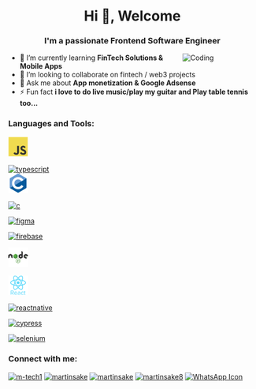 <!-- ### Hello, I'm Martins Ake 👋

**M-tech1/m-tech1** is a ✨ _special_ ✨ repository because its `README.md` (this file) appears on your GitHub profile.

Here are some ideas to get you started:

- 🔭 I’m currently working myself with a couple of projects ...
- 🌱 I’m currently learning mobile develompent using flutter & React Native...
- 👯 I’m looking to collaborate on any mobile dev project...
- 🤔 I’m looking for help with ...
- 💬 Ask me about tech related matters and site monitizations (adsense) ...
- 📫 How to reach me: WhatsApp (+2348065191675) and Email(akemartins13@gmail.com)...
- 😄 Pronouns: he/his...
- ⚡ Fun fact: i love doing good music and playing tennis...
 -->


<!-- https://media.licdn.com/dms/image/D5616AQFflrcxmydpXQ/profile-displaybackgroundimage-shrink_350_1400/0/1680793537281?e=1691625600&v=beta&t=1FzmZDHdABIdCjm_4Q9EVRwVHRaviW1vdV4mK9OqrEE -->

<!--
[![MasterHead](https://media.licdn.com/dms/image/D4D16AQGf0MHdfDRn_w/profile-displaybackgroundimage-shrink_350_1400/0/1707136185352?e=1712793600&v=beta&t=dsS0wjsUSheHUanQl8DRxb0bdIclMYrTGuXIc4gKjO8)](https://github.com/USERNAME)
-->

<h1 align="center">Hi 👋, Welcome </h1>
<h3 align="center">I'm a passionate Frontend Software Engineer </h3>


<!-- 

<div id="user-content-badges" align="center" dir="auto">
  <a href="https://www.linkedin.com/in/martinsake" rel="nofollow">
    <img src="https://camo.githubusercontent.com/e0278098417dddf9727cfee70a5eb84af38a20705b3bded56cf91cb5feb29d7d/68747470733a2f2f696d672e736869656c64732e696f2f62616467652f4c696e6b6564496e2d626c75653f7374796c653d666f722d7468652d6261646765266c6f676f3d6c696e6b6564696e266c6f676f436f6c6f723d7768697465" alt="LinkedIn Badge" data-canonical-src="https://img.shields.io/badge/LinkedIn-blue?style=for-the-badge&amp;logo=linkedin&amp;logoColor=white" style="max-width: 100%;">
  </a>
 
  <a href="https://www.twitter.com/martinsake" rel="nofollow">
    <img src="https://camo.githubusercontent.com/b00ee237784dbf7849cba7c16d4442a73a94fb3fe1928efb79ef3163089c720e/68747470733a2f2f696d672e736869656c64732e696f2f62616467652f547769747465722d626c75653f7374796c653d666f722d7468652d6261646765266c6f676f3d74776974746572266c6f676f436f6c6f723d7768697465" alt="Twitter Badge" data-canonical-src="https://img.shields.io/badge/Twitter-blue?style=for-the-badge&amp;logo=twitter&amp;logoColor=white" style="max-width: 100%;">
  </a>
 
</div> -->



<img align="right" alt="Coding" width="150" src="https://cdn.dribbble.com/users/2131993/screenshots/4948736/media/421d4ed2f3d23c73d64d20963f61f422.gif">

- 🌱 I’m currently learning **FinTech Solutions & Mobile Apps**
- 👯 I’m looking to collaborate on fintech / web3 projects
- 💬 Ask me about **App monetization & Google Adsense**
- ⚡ Fun fact **i love to do live music/play my guitar and Play table tennis too...**

<!-- - 📄 Know about my experiences [https://docs.google.com/document/d/1g8x3thI0eYVWMQkY_HXNtEtdjzcL2mXOW33PTDx7qgM/edit?usp=sharing](https://docs.google.com/document/d/1g8x3thI0eYVWMQkY_HXNtEtdjzcL2mXOW33PTDx7qgM/edit?usp=sharing) -->


<h3 align="left">Languages and Tools:</h3>
<p align="left">
<!-- 
 <a href="https://developer.android.com" target="_blank" rel="noreferrer"> <img src="https://raw.githubusercontent.com/devicons/devicon/master/icons/android/android-original-wordmark.svg" alt="android" width="40" height="40"/> </a>  -->

  <!--
 <a href="https://www.sqlite.org/" target="_blank" rel="noreferrer"> <img src="https://www.vectorlogo.zone/logos/sqlite/sqlite-icon.svg" alt="sqlite" width="40" height="40"/> </a> </p>
-->

 <a href="https://developer.mozilla.org/en-US/docs/Web/JavaScript" target="_blank" rel="noreferrer"> <img src="https://raw.githubusercontent.com/devicons/devicon/master/icons/javascript/javascript-original.svg" alt="javascript" width="40" height="40"/> </a>
 
 <a href="https://www.typescriptlang.org/" target="_blank" rel="noreferrer"> <img src="https://a.storyblok.com/f/88751/512x512/3fd17e7d63/typescript_logo_2020.svg" alt="typescript" width="40" height="40"/> </a>                                                                                                                                                                                                     
 <a href="https://www.cprogramming.com/" target="_blank" rel="noreferrer"> <img src="https://raw.githubusercontent.com/devicons/devicon/master/icons/c/c-original.svg" alt="c" width="40" height="40"/> </a>

  <a href="https://tailwindcss.com/" target="_blank" rel="noreferrer"> <img src="https://encrypted-tbn0.gstatic.com/images?q=tbn:ANd9GcSQMAgy_XeSr2CmOITAysaZtDxsVUSTSYtSM2EKE5ivhg&s" alt="c" width="40" height="40"/> </a>
   
 <a href="https://www.figma.com/" target="_blank" rel="noreferrer"> <img src="https://www.vectorlogo.zone/logos/figma/figma-icon.svg" alt="figma" width="40" height="40"/> </a>
 
 <a href="https://firebase.google.com/" target="_blank" rel="noreferrer"> <img src="https://www.vectorlogo.zone/logos/firebase/firebase-icon.svg" alt="firebase" width="40" height="40"/> </a>

 <a href="https://nodejs.org" target="_blank" rel="noreferrer"> <img src="https://raw.githubusercontent.com/devicons/devicon/master/icons/nodejs/nodejs-original-wordmark.svg" alt="nodejs" width="40" height="40"/> </a> 

 <a href="https://reactjs.org/" target="_blank" rel="noreferrer"> <img src="https://raw.githubusercontent.com/devicons/devicon/master/icons/react/react-original-wordmark.svg" alt="react" width="40" height="40"/> </a> 
 
 <a href="https://reactnative.dev/" target="_blank" rel="noreferrer"> <img src="https://reactnative.dev/img/header_logo.svg" alt="reactnative" width="40" height="40"/> </a> 

 <a href="https://www.cypress.io/" target="_blank" rel="noreferrer"> <img src="https://www.cypress.io/_astro/navbar-brand.D87396b0.svg" alt="cypress" width="40" height="40"/> </a> 
 
 <a href="https://www.selenium.dev" target="_blank" rel="noreferrer"> <img src="https://raw.githubusercontent.com/detain/svg-logos/780f25886640cef088af994181646db2f6b1a3f8/svg/selenium-logo.svg" alt="selenium" width="40" height="40"/></a> 

</p>





<h3 align="left">Connect with me:</h3>
<p align="left">
<a href="https://dev.to/m-tech1" target="blank"><img align="center" src="https://raw.githubusercontent.com/rahuldkjain/github-profile-readme-generator/master/src/images/icons/Social/devto.svg" alt="m-tech1" height="30" width="40" /></a>
<a href="https://twitter.com/martinsake" target="blank"><img align="center" src="https://raw.githubusercontent.com/rahuldkjain/github-profile-readme-generator/master/src/images/icons/Social/twitter.svg" alt="martinsake" height="30" width="40" /></a>
<a href="https://linkedin.com/in/martinsake" target="blank"><img align="center" src="https://raw.githubusercontent.com/rahuldkjain/github-profile-readme-generator/master/src/images/icons/Social/linked-in-alt.svg" alt="martinsake" height="30" width="40" /></a>
<a href="https://fb.com/martinsake8" target="blank"><img align="center" src="https://raw.githubusercontent.com/rahuldkjain/github-profile-readme-generator/master/src/images/icons/Social/facebook.svg" alt="martinsake8" height="30" width="40" /></a>
 
 <a href="https://wa.me/+2348065191675" target="_blank">
    <img align="center" src="https://img.icons8.com/color/48/000000/whatsapp.png" alt="WhatsApp Icon" width="40" > <span id="online-status"></span> </a>

</p>


